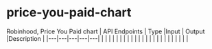 # price-you-paid-chart
Robinhood, Price You Paid chart
|  API Endpoints |  Type |Input   | Output  |Description  |
|---|---|---|---|---|
|   |   |   |   |   |
|   |   |   |   |   |
|   |   |   |   |   |
|   |   |   |   |   |

